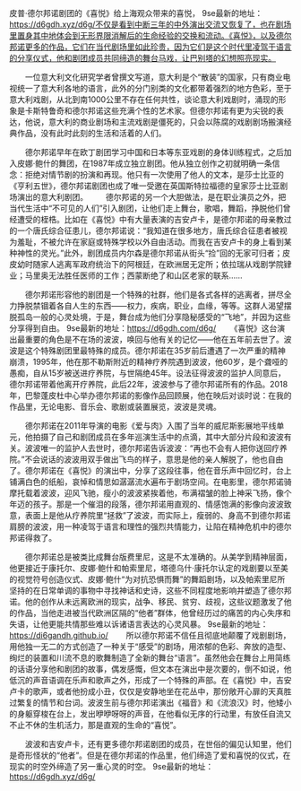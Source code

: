 皮普·德尔邦诺剧团的《喜悦》给上海观众带来的喜悦，
9se最新的地址：https://d6gdh.xyz/d6g/不仅是看到中断三年的中外演出交流又恢复了，也在剧场里置身其中地体会到无形界限消解后的生命经验的交换和流动。《喜悦》，以及德尔邦诺更多的作品，它们在当代剧场里如此珍贵，因为它们是这个时代里凌驾于语言的分享仪式，他和剧团成员共同缔造的舞台马戏，让巴别塔的幻想照亮现实。

　　一位意大利文化研究学者曾撰文写道，意大利是个“散装”的国家，只有商业电视统一了意大利各地的语言，此外的分门别类的文化都带着强烈的地方色彩，至于意大利戏剧，从北到南1000公里不存在任何共性，谈论意大利戏剧时，涌现的形象是卡斯特鲁奇和德尔邦诺这些充满个性的艺术家。但德尔邦诺有更为尖锐的表达，他说，意大利的商业剧场和主流戏剧是僵死的，只会以陈腐的戏剧剧场搬演经典作品，没有此时此刻的生活和活着的人们。

　　德尔邦诺早年在欧丁剧团学习中国和日本等东亚戏剧的身体训练程式，之后加入皮娜·鲍什的舞团，在1987年成立独立剧团。他从独立创作之初就明确一条信念：拒绝对情节剧的扮演和再现。他只有一次使用了他人的文本，是莎士比亚的《亨利五世》，德尔邦诺剧团也成了唯一受邀在英国斯特拉福德的皇家莎士比亚剧场演出的意大利剧团。
　　德尔邦诺的另一个大胆做法，是在职业演员之外，把当代生活中“不可见的人们”引入剧团，让他们走上舞台，歌唱，舞蹈，挣脱他们曾经遭受的桎梏。比如在《喜悦》中有大量表演的吉安卢卡，是德尔邦诺的母亲教过的一个唐氏综合征患儿，德尔邦诺说：“我知道在很多地方，唐氏综合征患者被视为羞耻，不被允许在家庭或特殊学校以外自由活动。而我在吉安卢卡的身上看到某种神性的灵光。”此外，剧团成员内尔森是德尔邦诺从街头“捡”回的无家可归者；皮皮幼时随家人逃离军政府统治下的阿根廷，在欧洲居无定所；依拉瑞从戏剧学院肄业；马里奥无法胜任医师的工作；西蒙断绝了和山区老家的联系……

　　德尔邦诺形容他的剧团是一个特殊的社群，他们是各式各样的逃离者，拼尽全力挣脱禁锢着各自人生的东西——权力，疾病，职业，血缘，等等。这群人渴望摆脱孤岛一般的心灵处境，于是，舞台成为他们分享隐秘感受的“飞地”，并因为这些分享得到自由。
9se最新的地址：https://d6gdh.com/d6g/
　　《喜悦》这台演出最重要的角色是不在场的波波，唤回与他有关的记忆——他在五年前去世了。波波是这个特殊剧团里最特殊的成员。德尔邦诺在35岁前后遭遇了一次严重的精神崩溃，1995年，他在那不勒斯附近的精神疗养院遇到波波，他60岁，是个聋哑的愚痴，自从15岁被送进疗养院，与世隔绝45年。设法征得波波的监护人同意后，德尔邦诺带着他离开疗养院，此后22年，波波参与了德尔邦诺所有的作品。2018年，巴黎蓬皮杜中心举办德尔邦诺的影像作品回顾展，他在映后对谈时说：在我的作品里，无论电影、音乐会、歌剧或装置展览，波波是灵魂。

　　德尔邦诺在2011年导演的电影《爱与肉》入围了当年的威尼斯影展地平线单元，他拍摄了自己和剧团成员在多年巡演生活中的点滴，其中大部分片段和波波有关。波波唯一的监护人去世时，德尔邦诺告诉波波：“再也不会有人把你送回疗养院。”不会说话的波波用双手做出飞鸟的样子，意思是他的亲人解脱了，他也自由了。德尔邦诺在《喜悦》的演出中，分享了这段往事，他在音乐声中回忆时，台上铺满白色的纸船，哀悼和情思如潺潺流水遍布于剧场空间。在电影里，德尔邦诺骑摩托载着波波，迎风飞驰，瘦小的波波紧挨着他，布满褶皱的脸上神采飞扬，像个年迈的孩子。那是一个催泪的段落，德尔邦诺用直观的、情感饱满的影像向波波致意，表面上是他从疗养院里“拯救”了波波，而实际上，瘦弱的、身高不到德尔邦诺肩膀的波波，用一种凌驾于语言和理性的强烈共情能力，让陷在精神危机中的德尔邦诺得救了。

　　德尔邦诺总是被类比成舞台版费里尼，这是不太准确的。从美学到精神层面，他更接近于康托尔、皮娜·鲍什和帕索里尼，塔德乌什·康托尔认定的戏剧要以至美的视觉符号创造仪式、皮娜·鲍什“为对抗恐惧而舞”的舞蹈剧场，以及帕索里尼所坚持的在日常单调的事物中寻找神话和史诗，这些不同程度地影响并塑造了德尔邦诺。他的创作从未远离欧洲的现实，战争、移民、贫穷、歧视，这些议题激发了他的作品，当他走进被当代欧洲区隔的“他者”群体，他曾经历过的痛苦的内心失序和失语，让他更能共情那些难以诉诸语言表达的心灵风暴。
9se最新的地址：https://di6gandh.github.io/
　　所以德尔邦诺不信任且彻底地颠覆了戏剧剧场，用他独一无二的方式创造了一种关于“感受”的剧场，用浓郁的色彩、奔放的造型、绚烂的装置和川流不息的歌舞制造了全新的舞台“语言”。虽然他会在舞台上用简练的话语分享他和剧团的故事，偶发感慨，但文本在演出中是次要的，倒不如说，他低沉的声音语调在乐声和歌声之外，形成了一个特殊的声部。在《喜悦》中，吉安卢卡的歌声，或者他扮成小丑，仅仅是安静地坐在花丛中，那份敞开心扉的天真胜过繁复的情节和台词。波波生前与德尔邦诺演出《福音》和《流浪汉》时，他矮小的身躯穿梭在台上，发出咿咿呀呀的声音，在他看似无序的行动里，有放任自流又不止不休的生机活力，那是直观的生命的“喜悦”。

　　波波和吉安卢卡，还有更多德尔邦诺剧团的成员，在世俗的偏见认知里，他们是奇形怪状的“他者”。但是在德尔邦诺的作品里，他们缔造了爱和喜悦的仪式，在现实的时空外缔造了另一重心灵的时空。
  9se最新的地址：https://d6gdh.xyz/d6g/

